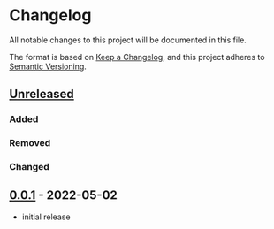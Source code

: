 # Changelog
All notable changes to this project will be documented in this file.

The format is based on [Keep a Changelog](https://keepachangelog.com/en/1.0.0/),
and this project adheres to [Semantic Versioning](https://semver.org/spec/v2.0.0.html).

## [Unreleased]

### Added

### Removed

### Changed

## [0.0.1] - 2022-05-02
* initial release

[Unreleased]: https://github.com/fmatter/clld-corpus-plugin/compare/v0.0.1...HEAD
[0.0.1]: https://github.com/fmatter/clld-corpus-plugin/releases/tag/v0.0.1
